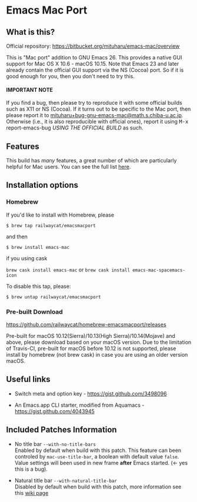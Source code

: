 # Emacs Mac Port

## What is this? ##

Official repository: https://bitbucket.org/mituharu/emacs-mac/overview

This is "Mac port" addition to GNU Emacs 26.  This provides a native
GUI support for Mac OS X 10.6 - macOS 10.15.  Note that Emacs 23 and
later already contain the official GUI support via the NS (Cocoa)
port. So if it is good enough for you, then you don't need to try
this.

#### IMPORTANT NOTE ####

If you find a bug, then please try to reproduce it with some
official builds such as X11 or NS (Cocoa).  If it turns out to be
specific to the Mac port, then please report it to
<a href="mailto:mituharu+bug-gnu-emacs-mac@math.s.chiba-u.ac.jp">mituharu+bug-gnu-emacs-mac@math.s.chiba-u.ac.jp</a>.  Otherwise (i.e.,
it is also reproducible with official ones), report it using <kbd>M-x</kbd>
report-emacs-bug *USING THE OFFICIAL BUILD* as such.

## Features ##
This build has *many* features, a great number of which are particularly helpful for Mac users. You can see the full list <a href="https://bitbucket.org/mituharu/emacs-mac/src/f3402395995bf70e50d6e65f841e44d5f9b4603c/README-mac?at=master&fileviewer=file-view-default">here</a>. 


## Installation options ##


### Homebrew ###
If you'd like to install with Homebrew, please

`$ brew tap railwaycat/emacsmacport`

and then
 
`$ brew install emacs-mac`

if you using cask

`brew cask install emacs-mac` or `brew cask install emacs-mac-spacemacs-icon`

To disable this tap, please:

`$ brew untap railwaycat/emacsmacport`

### Pre-built Download ###

https://github.com/railwaycat/homebrew-emacsmacport/releases

Pre-built for macOS 10.12(Sierra)/10.13(High Sierra)/10.14(Mojave) and above, please
download based on your macOS version. Due to the limitation of Travis-CI,
pre-built for macOS before 10.12 is not supported, please install by homebrew
(not brew cask) in case you are using an older version macOS. 

## Useful links ##

* Switch meta and option key - https://gist.github.com/3498096

* An Emacs.app CLI starter, modified from Aquamacs - https://gist.github.com/4043945

## Included Patches Information ##

* No title bar
  `--with-no-title-bars`  
  Enabled by default when build with this patch. This feature can been controled by `mac-use-title-bar`, a boolean with default value `false`. Value settings will been used in new frame **after** Emacs started. (<- yes this is a bug).
  
* Natural title bar
  `--with-natural-title-bar`  
  Disabled by default when build with this patch, more information see this [wiki page](https://github.com/railwaycat/homebrew-emacsmacport/wiki/Natural-Title-Bar)
